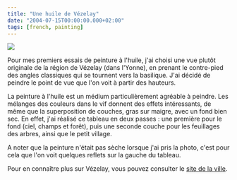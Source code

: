 ```yaml
---
title: "Une huile de Vézelay"
date: "2004-07-15T00:00:00.000+02:00"
tags: [french, painting]
---
```


![](/img/misc/vezelay.jpg)

Pour mes premiers essais de peinture à l'huile, j'ai choisi une vue plutôt originale de la région de Vézelay (dans l'Yonne), en prenant le contre-pied des angles classiques qui se tournent vers la basilique. J'ai décidé de peindre le point de vue que l'on voit à partir des hauteurs.

La peinture à l'huile est un médium particulièrement agréable à peindre. Les mélanges des couleurs dans le vif donnent des effets intéressants, de même que la superposition de couches, gras sur maigre, avec un fond bien sec. En effet, j'ai réalisé ce tableau en deux passes : une première pour le fond (ciel, champs et forêt), puis une seconde couche pour les feuillages des arbres, ainsi que le petit village.

A noter que la peinture n'était pas sèche lorsque j'ai pris la photo, c'est pour cela que l'on voit quelques reflets sur la gauche du tableau.

Pour en connaître plus sur Vézelay, vous pouvez consulter le [site de la ville](http://www.ville-vezelay.com/).